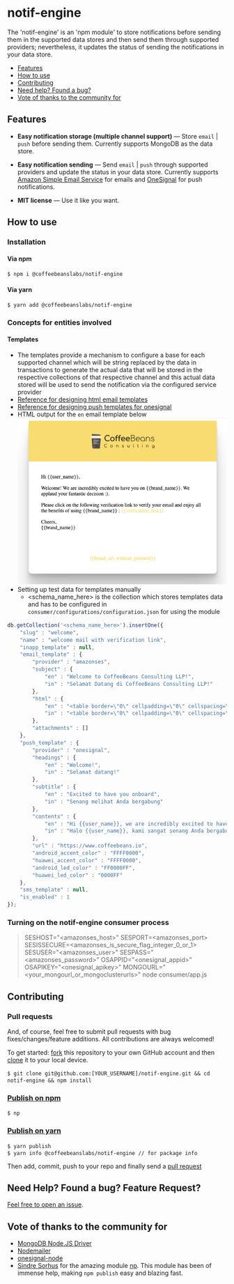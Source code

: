 # notif-engine

The 'notif-engine' is an 'npm module' to store notifications before sending them in the supported data stores and then send them through supported providers; nevertheless, it updates the status of sending the notifications in your data store.

- [Features](#features)
- [How to use](#how-to-use)
- [Contributing](#contributing)
- [Need help? Found a bug?](#need-help-found-a-bug-feature-request)
- [Vote of thanks to the community for](#vote-of-thanks-to-the-community-for)

## Features

* **Easy notification storage (multiple channel support)** — Store `email` | `push` before sending them. Currently supports MongoDB as the data store.

* **Easy notification sending** — Send `email` | `push` through supported providers and update the status in your data store. Currently supports [Amazon Simple Email Service](https://aws.amazon.com/ses/) for emails and [OneSignal](https://onesignal.com/) for push notifications.

* **MIT license** — Use it like you want.

## How to use

### Installation

#### Via npm

```shell
$ npm i @coffeebeanslabs/notif-engine
```

#### Via yarn

```shell
$ yarn add @coffeebeanslabs/notif-engine
```

### Concepts for entities involved

#### Templates

- The templates provide a mechanism to configure a base for each supported channel which will be string replaced by the data in transactions to generate the actual data that will be stored in the respective collections of that respective channel and this actual data stored will be used to send the notification via the configured service provider
- [Reference for designing html email templates](https://templates.mailchimp.com/development/html/)
- [Reference for designing push templates for onesignal](https://documentation.onesignal.com/reference/create-notification)
- HTML output for the ```en``` email template below
![notif-engine-email-template-preview](https://raw.githubusercontent.com/CoffeeBeansLabs/notif-engine/master/meta/img/notif-engine-email-template-preview.png)
- Setting up test data for templates manually
  - <schema_name_here> is the collection which stores templates data and has to be configured in ```consumer/configurations/configuration.json``` for using the module
```javascript
db.getCollection('<schema_name_here>').insertOne({
    "slug" : "welcome",
    "name" : "welcome mail with verification link",
    "inapp_template" : null,
    "email_template" : {
        "provider" : "amazonses",
        "subject" : {
            "en" : "Welcome to CoffeeBeans Consulting LLP!",
            "in" : "Selamat Datang di CoffeeBeans Consulting LLP!"
        },
        "html" : {
            "en" : "<table border=\"0\" cellpadding=\"0\" cellspacing=\"0\" height=\"100%\" width=\"100%\" id=\"bodyTable\"> <tr> <td align=\"center\" valign=\"top\"> <table border=\"0\" cellpadding=\"20\" cellspacing=\"0\" width=\"600\" id=\"emailContainer\" style=\"border-radius: 10px;box-shadow: 0 2.8px 2.2px rgba(0, 0, 0, 0.034), 0 6.7px 5.3px rgba(0, 0, 0, 0.048), 0 12.5px 10px rgba(0, 0, 0, 0.06), 0 22.3px 17.9px rgba(0, 0, 0, 0.072), 0 41.8px 33.4px rgba(0, 0, 0, 0.086), 0 100px 80px rgba(0, 0, 0, 0.12)\"> <tr style=\"background-color: #f7dc61;\"> <td align=\"center\" valign=\"top\"> <table border=\"0\" cellpadding=\"20\" cellspacing=\"0\" width=\"100%\" id=\"emailHeader\"> <tr> <td align=\"center\" valign=\"top\"> <img src=\"https://www.coffeebeans.io/images/logo-a8559bab.png\" alt=\"CoffeeBeans Consulting LLP logo\" width=\"50\" height=\"50\"> </td></tr></table> </td></tr><tr> <td align=\"center\" valign=\"top\"> <table border=\"0\" cellpadding=\"20\" cellspacing=\"0\" width=\"100%\" id=\"emailBody\"> <tr> <td align=\"left\" valign=\"top\"> Hi {{user_name}}, <br/><br/>Welcome! We are incredibly excited to have you on {{brand_name}}. We applaud your fantastic decision :). <br/><br/> Please click on the following verification link to verify your email and enjoy all the benefits of using {{brand_name}} : <a href=\"{{verification_link}}\" target=\"_blank\" style=\"text-decoration: none;color: #f7dc61;\">{{verification_link}}</a><br/><br/>Cheers, <br/>{{brand_name}}</td></tr></table> </td></tr><tr> <td align=\"center\" valign=\"top\"> <table border=\"0\" cellpadding=\"20\" cellspacing=\"0\" width=\"100%\" id=\"emailFooter\"> <tr> <td align=\"center\" valign=\"top\"><a href=\"{{brand_url}}\" target=\"_blank\" style=\"text-decoration: none;color: #f7dc61;\">{{brand_url_without_protocol}}</a> </td></tr></table> </td></tr></table> </td></tr></table>",
            "in" : "<table border=\"0\" cellpadding=\"0\" cellspacing=\"0\" height=\"100%\" width=\"100%\" id=\"bodyTable\"> <tr> <td align=\"center\" valign=\"top\"> <table border=\"0\" cellpadding=\"20\" cellspacing=\"0\" width=\"600\" id=\"emailContainer\" style=\"border-radius: 10px;box-shadow: 0 2.8px 2.2px rgba(0, 0, 0, 0.034), 0 6.7px 5.3px rgba(0, 0, 0, 0.048), 0 12.5px 10px rgba(0, 0, 0, 0.06), 0 22.3px 17.9px rgba(0, 0, 0, 0.072), 0 41.8px 33.4px rgba(0, 0, 0, 0.086), 0 100px 80px rgba(0, 0, 0, 0.12)\"> <tr style=\"background-color: #f7dc61;\"> <td align=\"center\" valign=\"top\"> <table border=\"0\" cellpadding=\"20\" cellspacing=\"0\" width=\"100%\" id=\"emailHeader\"> <tr> <td align=\"center\" valign=\"top\"> <img src=\"https://www.coffeebeans.io/images/logo-a8559bab.png\" alt=\"CoffeeBeans Consulting LLP logo\" width=\"50\" height=\"50\"> </td></tr></table> </td></tr><tr> <td align=\"center\" valign=\"top\"> <table border=\"0\" cellpadding=\"20\" cellspacing=\"0\" width=\"100%\" id=\"emailBody\"> <tr> <td align=\"left\" valign=\"top\"> Hai {{user_name}}, <br/> <br/> Selamat datang! Kami sangat senang menerima Anda di {{brand_name}}. Kami menghargai keputusan fantastis Anda :). <br/> <br/> Silakan klik tautan verifikasi berikut untuk memverifikasi email Anda dan nikmati semua manfaat menggunakan {{brand_name}} : <a href=\"{{verification_link}}\" target=\"_blank\" style=\"text-decoration: none;color: #f7dc61;\">{{verification_link}}</a><br/> <br/> Ceria, <br / >{{brand_name}}</td></tr></table> </td></tr><tr> <td align=\"center\" valign=\"top\"> <table border=\"0\" cellpadding=\"20\" cellspacing=\"0\" width=\"100%\" id=\"emailFooter\"> <tr> <td align=\"center\" valign=\"top\"><a href=\"{{brand_url}}\" target=\"_blank\" style=\"text-decoration: none;color: #f7dc61;\">{{brand_url_without_protocol}}</a> </td></tr></table> </td></tr></table> </td></tr></table>"
        },
        "attachments" : []
    },
    "push_template" : {
        "provider" : "onesignal",
        "headings" : {
            "en" : "Welcome!",
            "in" : "Selamat datang!"
        },
        "subtitle" : {
            "en" : "Excited to have you onboard",
            "in" : "Senang melihat Anda bergabung"
        },
        "contents" : {
            "en" : "Hi {{user_name}}, we are incredibly excited to have you onboard and have sent you a verification email.",
            "in" : "Halo {{user_name}}, kami sangat senang Anda bergabung dan mengirimkan email verifikasi."
        },
        "url" : "https://www.coffeebeans.io",
        "android_accent_color" : "FFFF0000",
        "huawei_accent_color" : "FFFF0000",
        "android_led_color" : "FF0000FF",
        "huawei_led_color" : "0000FF"
    },
    "sms_template" : null,
    "is_enabled" : 1
});
```

### Turning on the notif-engine consumer process

>
>SESHOST="<amazonses_host>" SESPORT=<amazonses_port> SESISSECURE=<amazonses_is_secure_flag_integer_0_or_1> SESUSER="<amazonses_user>" SESPASS="<amazonses_password>" OSAPPID="<onesignal_appid>" OSAPIKEY="<onesignal_apikey>" MONGOURL="<your_mongourl_or_mongoclusterurls>" node consumer/app.js
>

## Contributing

### Pull requests
And, of course, feel free to submit pull requests with bug fixes/changes/feature additions. All contributions are always welcomed!

To get started: [fork](https://help.github.com/articles/fork-a-repo/) this repository to your own GitHub account and then [clone](https://help.github.com/articles/cloning-a-repository/) it to your local device.

```shell
$ git clone git@github.com:[YOUR_USERNAME]/notif-engine.git && cd notif-engine && npm install
```

### [Publish on npm](https://www.npmjs.com/package/np)
```shell
$ np
```

### [Publish on yarn](https://classic.yarnpkg.com/en/docs/publishing-a-package/)
```shell
$ yarn publish
$ yarn info @coffeebeanslabs/notif-engine // for package info
```

Then add, commit, push to your repo and finally send a [pull request](https://help.github.com/articles/creating-a-pull-request/)


## Need Help? Found a bug? Feature Request?

[Feel free to open an issue](https://github.com/CoffeeBeansLabs/notif-engine/issues).


## Vote of thanks to the community for
- [MongoDB Node.JS Driver](https://www.npmjs.com/package/mongodb)
- [Nodemailer](https://www.npmjs.com/package/nodemailer)
- [onesignal-node](https://www.npmjs.com/package/onesignal-node)
- [Sindre Sorhus](https://github.com/sindresorhus) for the amazing module [np](https://www.npmjs.com/package/np). This module has been of immense help, making ```npm publish``` easy and blazing fast.
